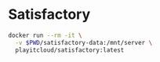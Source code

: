 # Satisfactory

```bash
docker run --rm -it \
  -v $PWD/satisfactory-data:/mnt/server \
  playitcloud/satisfactory:latest
```
